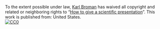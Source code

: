 To the extent possible under law,
[Karl Broman](http://github.com/kbroman)
has waived all copyright and related or neighboring rights to
&ldquo;[How to give a scientific presentation](http://github.com/kbroman/Talk_GivingTalks)&rdquo;.
This work is published from: United States.
<br/>
[![CC0](http://i.creativecommons.org/p/zero/1.0/88x31.png)](http://creativecommons.org/publicdomain/zero/1.0/)

